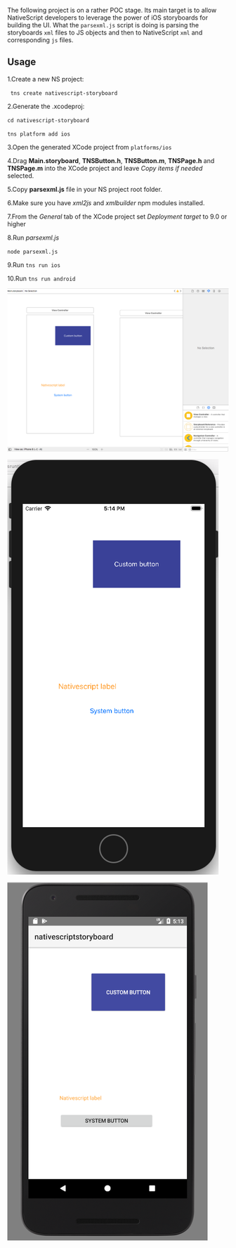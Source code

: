The following project is on a rather POC stage. Its main target is to allow NativeScript developers to leverage the power of iOS storyboards for building the UI. What the `parsexml.js` script is doing is parsing the storyboards `xml` files to JS objects and then to NativeScript `xml` and corresponding `js` files.

## Usage

1.Create a new NS project:

`` tns create nativescript-storyboard``

2.Generate the .xcodeproj:

``cd nativescript-storyboard``

``tns platform add ios``

3.Open the generated XCode project from `platforms/ios`

4.Drag **Main.storyboard**, **TNSButton.h**, **TNSButton.m**, **TNSPage.h** and **TNSPage.m** into the XCode project and leave *Copy items if needed* selected.

5.Copy **parsexml.js** file in your NS project root folder.

6.Make sure you have *xml2js* and *xmlbuilder* npm modules installed.

7.From the *General* tab of the XCode project set *Deployment target* to 9.0 or higher

8.Run *parsexml.js*

``node parsexml.js``

9.Run ``tns run ios``

10.Run ``tns run android``

![](./storyboard.png)

![](./ios.png)

![](./android.png)

